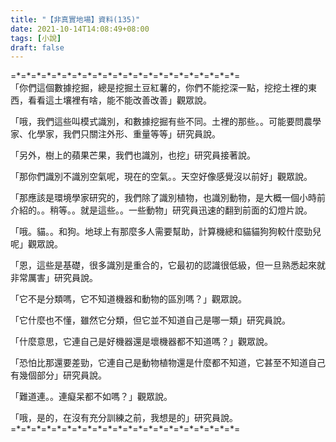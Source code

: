 ```yaml
---
title: "【非真實地場】資料(135)"
date: 2021-10-14T14:08:49+08:00
tags: [小說]
draft: false
---
```


=\*=\*=\*=\*=\*=\*=\*=\*=\*=\*=\*=\*=\*=\*=\*=\*=\*=\*=\*=\*=\*=\*=  
「你們這個數據挖掘，總是挖掘土豆紅薯的，你們不能挖深一點，挖挖土裡的東西，看看這土壤裡有啥，能不能改善改善」觀眾說。  

「哦，我們這些叫模式識別，和數據挖掘有些不同。土裡的那些。。可能要問農學家、化學家，我們只關注外形、重量等等」研究員說。  

「另外，樹上的蘋果芒果，我們也識別，也挖」研究員接著說。  

「那你們識別不識別空氣呢，現在的空氣。。天空好像感覺沒以前好」觀眾說。  

「那應該是環境學家研究的，我們除了識別植物，也識別動物，是大概一個小時前介紹的。。稍等。。就是這些。。一些動物」研究員迅速的翻到前面的幻燈片說。  

「哦。貓。。和狗。地球上有那麼多人需要幫助，計算機總和貓貓狗狗較什麼勁兒呢」觀眾說。  

「恩，這些是基礎，很多識別是重合的，它最初的認識很低級，但一旦熟悉起來就非常厲害」研究員說。  

「它不是分類嗎，它不知道機器和動物的區別嗎？」觀眾說。  

「它什麼也不懂，雖然它分類，但它並不知道自己是哪一類」研究員說。  

「什麼意思，它連自己是好機器還是壞機器都不知道嗎？」觀眾說。  

「恐怕比那還要差勁，它連自己是動物植物還是什麼都不知道，它甚至不知道自己有幾個部分」研究員說。  

「難道連。。連癡呆都不如嗎？」觀眾說。  

「哦，是的，在沒有充分訓練之前，我想是的」研究員說。     
=\*=\*=\*=\*=\*=\*=\*=\*=\*=\*=\*=\*=\*=\*=\*=\*=\*=\*=\*=\*=\*=\*=  